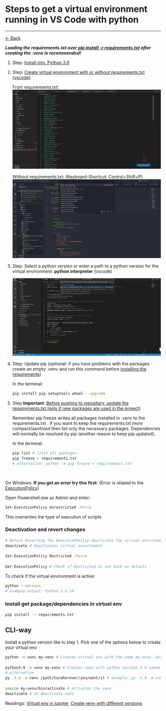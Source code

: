 # Steps to get a virtual environment running in VS Code with python

---
[<- Back](/README.md)

***Loading the requirements.txt over [pip install -r requirements.txt](#install-get-packagedependencies-in-virtuel-env) after creating the .venv is recommended!***

1. Step: [Install min. Python 3.9](https://www.python.org/downloads/release/python-3913/)

2. Step: [Create virtual environment with or without requirements.txt (vscode)](https://code.visualstudio.com/docs/python/environments)

    From requirements.txt:
    ![With requirements:](docs_images/Screenshot-venv-from-requirements.png)

    Without requirements.txt: (Keyboard-Shortcut: Control+Shift+P)
    ![Without requirements:](docs_images/Screenshot-venv-witout-req.png)

3. Step: Select a python version or enter a path to a python version for the virtual environment: **python interpreter** (vscode)

    ![alternative text](docs_images/Screenshot-virtualenv.png)

4. Step: Update pip (optional: if you have problems with the packages create an empty .venv and run this command before [installing the requirements](#install-get-packagedependencies-in-virtuel-env))

    In the terminal:

    ```sh
    pip install pip setuptools wheel --upgrade
    ```

5. Step **Important**: [Before pushing to repository, update the requirements.txt (only if new packages are used in the project)](https://pip.pypa.io/en/stable/cli/pip_freeze/)

    Remember pip freeze writes all packages installed in .venv to the requirements.txt . If you want to keep the requirements.txt more compact/sanitized then list only the necessary packages. Dependencies will normally be resolved by pip (another reason to keep pip updated).

    In the terminal:

    ```sh
    pip list # lists all packages
    pip freeze > requirements.txt 
    # alternative: python -m pip freeze > requirements.txt
    ```

<br/>

On Windows: **If you get an error try this first**: (Error is related to the [ExecutionPolicy](https://stackoverflow.com/questions/18713086/virtualenv-wont-activate-on-windows))

Open Powershell.exe as Admin and enter:

```sh
Set-ExecutionPolicy Unrestricted -Force
```

This overwrites the type of execution of scripts

### Deactivation and revert changes

```sh
# Before Reverting the ExecutionPolicy deactivate the virtual environment in the terminal
deactivate # deactivates virtual environment

Set-ExecutionPolicy Restricted -Force

Get-ExecutionPolicy # Check if Restricted is set back as default
```

To check if the virtual environment is active:

```sh
python --version
# example output: Python 3.9.10
```

### Install get package/dependencies in virtuel env

```sh
pip install -r requirements.txt
```

## CLI-way

Install a python version like in step 1. Pick one of the options below to create your virtual env
```sh
python -m venv my-venv # Creates virtual env with the name my-venv. Version of venv will depend on system python version

python3.9 -m venv my-venv # Creates venv with python version 3.9 named my-venv
# alternative
py -3.9 -m venv /path/to/wherever/you/want/it # example: py -3.9 -m venv my_folder/my-venv 

source my-venv/bin/activate # activates the venv
deactivate # to deactivate venv
```

Readings: [Virtual env in jupyter](https://janakiev.com/blog/jupyter-virtual-envs/), [Create venv with different versions](https://stackoverflow.com/questions/70422866/how-to-create-a-venv-with-a-different-python-version)